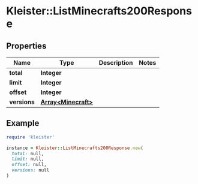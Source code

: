 # Kleister::ListMinecrafts200Response

## Properties

| Name | Type | Description | Notes |
| ---- | ---- | ----------- | ----- |
| **total** | **Integer** |  |  |
| **limit** | **Integer** |  |  |
| **offset** | **Integer** |  |  |
| **versions** | [**Array&lt;Minecraft&gt;**](Minecraft.md) |  |  |

## Example

```ruby
require 'kleister'

instance = Kleister::ListMinecrafts200Response.new(
  total: null,
  limit: null,
  offset: null,
  versions: null
)
```

